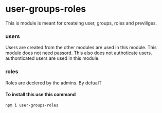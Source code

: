 # user-groups-roles
This is module is meant for createing user, groups, roles and previliges. 
### users
Users are created from the other modules are used in this module. This module does not need  passord. This also does not authoticate users. authonticated users are used in this module.

### roles
Roles are declered by the admins. By defualT


#### To install this use this command
`npm i user-groups-roles`